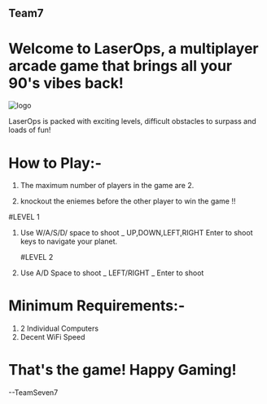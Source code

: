 ## Team7

# Welcome to LaserOps, a multiplayer arcade game that brings all your 90's vibes back!

![logo](https://user-images.githubusercontent.com/46518343/69248989-a5202980-0bc6-11ea-9e6b-1992f56797be.png)

LaserOps is packed with exciting levels, difficult obstacles to surpass and loads of fun!

# How to Play:-

  1. The maximum number of players in the game are 2.
  
  2. knockout the eniemes before the other player to win the game !! 
  
  #LEVEL 1
  
 1. Use W/A/S/D/ space to shoot _ UP,DOWN,LEFT,RIGHT Enter to shoot keys to navigate your planet.
  
    #LEVEL 2
    
 2. Use A/D Space to shoot _ LEFT/RIGHT _ Enter to shoot  
 
# Minimum Requirements:-

  1. 2 Individual Computers
  2. Decent WiFi Speed
  
# That's the game! Happy Gaming!
  
 
--TeamSeven7
